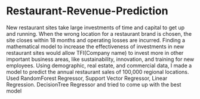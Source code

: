 # Restaurant-Revenue-Prediction
New restaurant sites take large investments of time and capital to get up and running. When the wrong location for a restaurant brand is chosen, the site closes within 18 months and operating losses are incurred.  Finding a mathematical model to increase the effectiveness of investments in new restaurant sites would allow TFI(Company name) to invest more in other important business areas, like sustainability, innovation, and training for new employees. Using demographic, real estate, and commercial data, I made a model to predict the annual restaurant sales of 100,000 regional locations.  Used RandomForest Regressor, Support Vector Regressor, Linear Regression. DecisionTree Regressor and tried to come up with the best model

